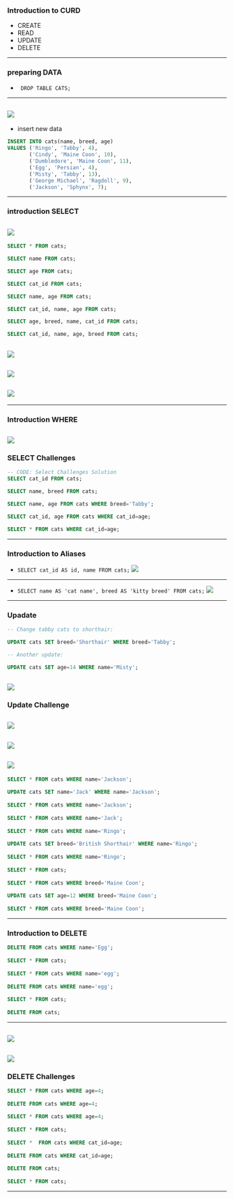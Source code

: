 ### Introduction to CURD
- CREATE
- READ
- UPDATE
- DELETE
---

### preparing DATA
- ` DROP TABLE CATS;`
---
![](img/2019-10-04-16-10-54.png)
---
- insert new data
```sql
INSERT INTO cats(name, breed, age) 
VALUES ('Ringo', 'Tabby', 4),
       ('Cindy', 'Maine Coon', 10),
       ('Dumbledore', 'Maine Coon', 11),
       ('Egg', 'Persian', 4),
       ('Misty', 'Tabby', 13),
       ('George Michael', 'Ragdoll', 9),
       ('Jackson', 'Sphynx', 7);
```
---
### introduction SELECT
![](img/2019-10-04-16-13-52.png)
---
```sql
SELECT * FROM cats; 

SELECT name FROM cats; 

SELECT age FROM cats; 

SELECT cat_id FROM cats; 

SELECT name, age FROM cats; 

SELECT cat_id, name, age FROM cats; 

SELECT age, breed, name, cat_id FROM cats; 

SELECT cat_id, name, age, breed FROM cats; 
```
![](img/2019-10-04-16-38-41.png)
---
![](img/2019-10-04-16-38-55.png)
---
![](img/2019-10-04-16-39-08.png)
---

---
### Introduction WHERE
![](img/2019-10-04-16-42-08.png)
---

### SELECT Challenges
```sql
-- CODE: Select Challenges Solution
SELECT cat_id FROM cats; 

SELECT name, breed FROM cats; 

SELECT name, age FROM cats WHERE breed='Tabby'; 

SELECT cat_id, age FROM cats WHERE cat_id=age; 

SELECT * FROM cats WHERE cat_id=age; 
```

---
### Introduction to Aliases
- `SELECT cat_id AS id, name FROM cats;`
![](img/2019-10-04-16-48-44.png)
---
- `SELECT name AS 'cat name', breed AS 'kitty breed' FROM cats;`
![](img/2019-10-04-16-50-00.png)
---

### Upadate 
```sql
-- Change tabby cats to shorthair:

UPDATE cats SET breed='Shorthair' WHERE breed='Tabby'; 

-- Another update:

UPDATE cats SET age=14 WHERE name='Misty'; 
```
![](img/2019-10-04-16-57-07.png)
---

### Update Challenge
![](img/2019-10-04-16-59-25.png)
---
![](img/2019-10-04-17-00-49.png)
---
![](img/2019-10-04-17-02-59.png)
---
```sql
SELECT * FROM cats WHERE name='Jackson';
 
UPDATE cats SET name='Jack' WHERE name='Jackson';
 
SELECT * FROM cats WHERE name='Jackson';
 
SELECT * FROM cats WHERE name='Jack';
 
SELECT * FROM cats WHERE name='Ringo';
 
UPDATE cats SET breed='British Shorthair' WHERE name='Ringo';
 
SELECT * FROM cats WHERE name='Ringo';
 
SELECT * FROM cats;
 
SELECT * FROM cats WHERE breed='Maine Coon';
 
UPDATE cats SET age=12 WHERE breed='Maine Coon';
 
SELECT * FROM cats WHERE breed='Maine Coon';
```
---

### Introduction to DELETE
```sql
DELETE FROM cats WHERE name='Egg';
 
SELECT * FROM cats;
 
SELECT * FROM cats WHERE name='egg';
 
DELETE FROM cats WHERE name='egg';
 
SELECT * FROM cats;
 
DELETE FROM cats;
```
---
![](img/2019-10-04-17-07-02.png)
---
![](img/2019-10-04-17-07-16.png)
---

### DELETE Challenges
```sql
SELECT * FROM cats WHERE age=4;
 
DELETE FROM cats WHERE age=4;
 
SELECT * FROM cats WHERE age=4;
 
SELECT * FROM cats;
 
SELECT *  FROM cats WHERE cat_id=age;
 
DELETE FROM cats WHERE cat_id=age;
 
DELETE FROM cats;
 
SELECT * FROM cats;
```
---

